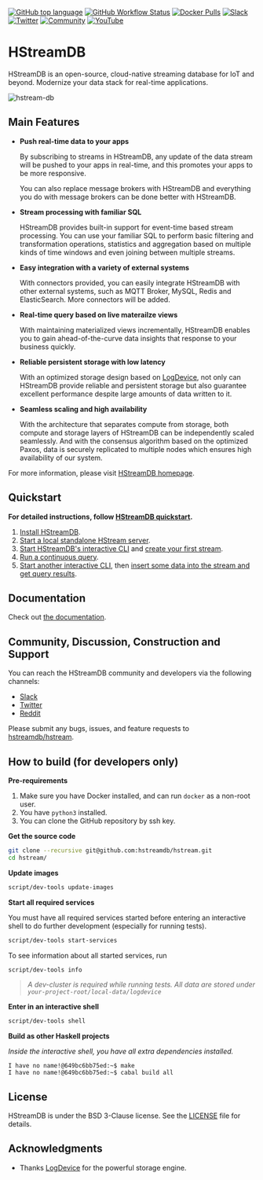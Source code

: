 [![GitHub top language](https://img.shields.io/github/languages/top/hstreamdb/hstream)](https://www.haskell.org/)
[![GitHub Workflow Status](https://img.shields.io/github/workflow/status/hstreamdb/hstream/CI)](https://github.com/hstreamdb/hstream/actions?query=workflow%3ACI)
[![Docker Pulls](https://img.shields.io/docker/pulls/hstreamdb/hstream)](https://hub.docker.com/r/hstreamdb/hstream)
[![Slack](https://img.shields.io/badge/Slack-HStreamDB-39AE85?logo=slack)](https://slack-invite.hstream.io/)
[![Twitter](https://img.shields.io/badge/Follow-HStreamDB-1DA1F2?logo=twitter)](https://twitter.com/HStreamDB)
[![Community](https://img.shields.io/badge/Community-HStreamDB-yellow?logo=github)](https://github.com/hstreamdb/hstream/discussions)
[![YouTube](https://img.shields.io/badge/Subscribe-EMQ-FF0000?logo=youtube)](https://www.youtube.com/channel/UC5FjR77ErAxvZENEWzQaO5Q)

# HStreamDB

HStreamDB is an open-source, cloud-native streaming database for IoT and beyond. Modernize your data stack for real-time applications.

![hstream-db](https://assets.emqx.com/images/hstreamdb-hstream-github-readme-2022121402.png)

## Main Features

- **Push real-time data to your apps**

  By subscribing to streams in HStreamDB, any update of the data stream will be
  pushed to your apps in real-time, and this promotes your apps to be more
  responsive.

  You can also replace message brokers with HStreamDB and everything you do with
  message brokers can be done better with HStreamDB.

- **Stream processing with familiar SQL**

  HStreamDB provides built-in support for event-time based stream processing.
  You can use your familiar SQL to perform basic filtering and transformation
  operations, statistics and aggregation based on multiple kinds of time windows
  and even joining between multiple streams.

- **Easy integration with a variety of external systems**

  With connectors provided, you can easily integrate HStreamDB with other
  external systems, such as MQTT Broker, MySQL, Redis and ElasticSearch. More
  connectors will be added.

- **Real-time query based on live materailze views**

  With maintaining materialized views incrementally, HStreamDB enables you to
  gain ahead-of-the-curve data insights that response to your business quickly.

- **Reliable persistent storage with low latency**

  With an optimized storage design based on [LogDevice](https://logdevice.io/),
  not only can HStreamDB provide reliable and persistent storage but also
  guarantee excellent performance despite large amounts of data written to it.

- **Seamless scaling and high availability**

  With the architecture that separates compute from storage, both compute and
  storage layers of HStreamDB can be independently scaled seamlessly. And with
  the consensus algorithm based on the optimized Paxos, data is securely
  replicated to multiple nodes which ensures high availability of our system.

For more information, please visit [HStreamDB homepage](https://hstream.io).

## Quickstart

**For detailed instructions, follow
[HStreamDB quickstart](https://hstream.io/docs/en/latest/start/quickstart-with-docker.html).**

1. [Install HStreamDB](https://hstream.io/docs/en/latest/start/quickstart-with-docker.html#installation).
2. [Start a local standalone HStream server](https://hstream.io/docs/en/latest/start/quickstart-with-docker.html#start-a-local-standalone-hstream-server-in-docker).
3. [Start HStreamDB's interactive CLI](https://hstream.io/docs/en/latest/start/quickstart-with-docker.html#start-hstreamdb-s-interactive-sql-cli)
   and
   [create your first stream](https://hstream.io/docs/en/latest/start/quickstart-with-docker.html#create-a-stream).
4. [Run a continuous query](https://hstream.io/docs/en/latest/start/quickstart-with-docker.html#run-a-continuous-query-over-the-stream).
5. [Start another interactive CLI](https://hstream.io/docs/en/latest/start/quickstart-with-docker.html#start-another-cli-session),
   then
   [insert some data into the stream and get query results](https://hstream.io/docs/en/latest/start/quickstart-with-docker.html#insert-data-into-the-stream).

## Documentation

Check out [the documentation](https://hstream.io/docs/en/latest/).

## Community, Discussion, Construction and Support

You can reach the HStreamDB community and developers via the following channels:

- [Slack](https://slack-invite.hstream.io)
- [Twitter](https://twitter.com/HStreamDB)
- [Reddit](https://www.reddit.com/r/HStreamDB)

Please submit any bugs, issues, and feature requests to
[hstreamdb/hstream](https://github.com/hstreamdb/hstream/issues).

## How to build (for developers only)

**Pre-requirements**

1. Make sure you have Docker installed, and can run `docker` as a non-root user.
2. You have `python3` installed.
3. You can clone the GitHub repository by ssh key.

**Get the source code**

```sh
git clone --recursive git@github.com:hstreamdb/hstream.git
cd hstream/
```

**Update images**

```sh
script/dev-tools update-images
```

**Start all required services**

You must have all required services started before entering an interactive shell
to do further development (especially for running tests).

```sh
script/dev-tools start-services
```

To see information about all started services, run

```sh
script/dev-tools info
```

> _A dev-cluster is required while running tests. All data are stored under
> `your-project-root/local-data/logdevice`_

**Enter in an interactive shell**

```sh
script/dev-tools shell
```

**Build as other Haskell projects**

_Inside the interactive shell, you have all extra dependencies installed._

```
I have no name!@649bc6bb75ed:~$ make
I have no name!@649bc6bb75ed:~$ cabal build all
```

## License

HStreamDB is under the BSD 3-Clause license. See the
[LICENSE](https://github.com/hstreamdb/hstream/blob/master/LICENSE) file for
details.

## Acknowledgments

- Thanks [LogDevice](https://logdevice.io/) for the powerful storage engine.
